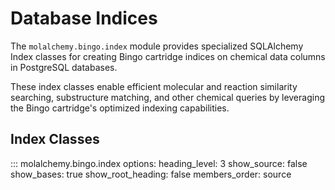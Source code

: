 # Database Indices

The `molalchemy.bingo.index` module provides specialized SQLAlchemy Index classes for creating Bingo cartridge indices on chemical data columns in PostgreSQL databases.

These index classes enable efficient molecular and reaction similarity searching, substructure matching, and other chemical queries by leveraging the Bingo cartridge's optimized indexing capabilities.

## Index Classes

::: molalchemy.bingo.index
    options:
      heading_level: 3
      show_source: false
      show_bases: true
      show_root_heading: false
      members_order: source